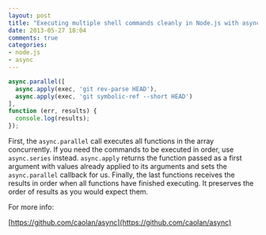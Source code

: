```yaml
---
layout: post
title: "Executing multiple shell commands cleanly in Node.js with async"
date: 2013-05-27 18:04
comments: true
categories: 
- node.js
- async
---
```


```javascript
async.parallel([
  async.apply(exec, 'git rev-parse HEAD'),
  async.apply(exec, 'git symbolic-ref --short HEAD')
], 
function (err, results) {
  console.log(results);
});
```

First, the `async.parallel` call executes all functions in the array
concurrently. If you need the commands to be executed in order, use
`async.series` instead. `async.apply` returns the function passed as a
first argument with values already applied to its arguments and sets the
`async.parallel` callback for us. Finally, the last functions receives
the results in order when all functions have finished executing. It
preserves the order of results as you would expect them.

For more info: 

[https://github.com/caolan/async](https://github.com/caolan/async)


